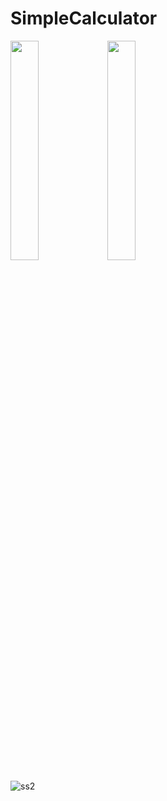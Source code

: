# SimpleCalculator

<img src="https://user-images.githubusercontent.com/66569043/243157771-06b67100-3e4c-4851-b3d6-7c77ba573dea.gif" width="30%" height="30%"/>

<img src="https://user-images.githubusercontent.com/66569043/243154272-97ef415d-fcb4-40d1-a113-a781c8544bb2.jpg" width="30%" height="30%">

![ss2](https://github.com/ChandanPurbey/SimpleCalculator/assets/66569043/15d0bba8-9957-4a41-84a5-835d78531dfd)
